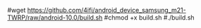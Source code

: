 #wget https://github.com/4ifi/android_device_samsung_m21-TWRP/raw/android-10.0/build.sh
#chmod +x build.sh
#./build.sh
